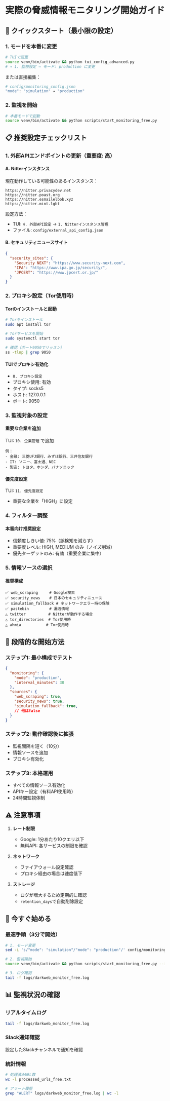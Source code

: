 # 実際の脅威情報モニタリング開始ガイド

## 🚀 クイックスタート（最小限の設定）

### 1. モードを本番に変更
```bash
# TUIで変更
source venv/bin/activate && python tui_config_advanced.py
# → 1. 監視設定 → モード: production に変更
```

または直接編集：
```bash
# config/monitoring_config.json
"mode": "simulation" → "production"
```

### 2. 監視を開始
```bash
# 本番モードで起動
source venv/bin/activate && python scripts/start_monitoring_free.py
```

## 📋 推奨設定チェックリスト

### 1. 外部APIエンドポイントの更新（重要度: 高）

#### A. Nitterインスタンス
現在動作している可能性のあるインスタンス：
```
https://nitter.privacydev.net
https://nitter.poast.org
https://nitter.esmailelbob.xyz
https://nitter.mint.lgbt
```

設定方法：
- TUI: `4. 外部API設定` → `1. Nitterインスタンス管理`
- ファイル: `config/external_api_config.json`

#### B. セキュリティニュースサイト
```json
{
  "security_sites": {
    "Security NEXT": "https://www.security-next.com",
    "IPA": "https://www.ipa.go.jp/security/",
    "JPCERT": "https://www.jpcert.or.jp/"
  }
}
```

### 2. プロキシ設定（Tor使用時）

#### Torのインストールと起動
```bash
# Torをインストール
sudo apt install tor

# Torサービスを開始
sudo systemctl start tor

# 確認（ポート9050でリッスン）
ss -tlnp | grep 9050
```

#### TUIでプロキシ有効化
- `8. プロキシ設定`
- プロキシ使用: 有効
- タイプ: socks5
- ホスト: 127.0.0.1
- ポート: 9050

### 3. 監視対象の設定

#### 重要な企業を追加
TUI: `10. 企業管理` で追加
```
例：
- 金融: 三菱UFJ銀行、みずほ銀行、三井住友銀行
- IT: ソニー、富士通、NEC
- 製造: トヨタ、ホンダ、パナソニック
```

#### 優先度設定
TUI: `11. 優先度設定`
- 重要な企業を「HIGH」に設定

### 4. フィルター調整

#### 本番向け推奨設定
- 信頼度しきい値: 75%（誤検知を減らす）
- 重要度レベル: HIGH, MEDIUM のみ（ノイズ削減）
- 優先ターゲットのみ: 有効（重要企業に集中）

### 5. 情報ソースの選択

#### 推奨構成
```
✅ web_scraping     # Google検索
✅ security_news    # 日本のセキュリティニュース
✅ simulation_fallback # ネットワークエラー時の保険
✅ pastebin         # 漏洩情報
△ twitter          # Nitterが動作する場合
△ tor_directories  # Tor使用時
△ ahmia           # Tor使用時
```

## 🔧 段階的な開始方法

### ステップ1: 最小構成でテスト
```json
{
  "monitoring": {
    "mode": "production",
    "interval_minutes": 30
  },
  "sources": {
    "web_scraping": true,
    "security_news": true,
    "simulation_fallback": true,
    // 他はfalse
  }
}
```

### ステップ2: 動作確認後に拡張
- 監視間隔を短く（10分）
- 情報ソースを追加
- プロキシ有効化

### ステップ3: 本格運用
- すべての情報ソース有効化
- APIキー設定（有料API使用時）
- 24時間監視体制

## ⚠️ 注意事項

1. **レート制限**
   - Google: 1分あたり10クエリ以下
   - 無料API: 各サービスの制限を確認

2. **ネットワーク**
   - ファイアウォール設定確認
   - プロキシ経由の場合は速度低下

3. **ストレージ**
   - ログが増大するため定期的に確認
   - `retention_days`で自動削除設定

## 🏃 今すぐ始める

### 最速手順（3分で開始）
```bash
# 1. モード変更
sed -i 's/"mode": "simulation"/"mode": "production"/' config/monitoring_config.json

# 2. 監視開始
source venv/bin/activate && python scripts/start_monitoring_free.py --interval 10

# 3. ログ確認
tail -f logs/darkweb_monitor_free.log
```

## 📊 監視状況の確認

### リアルタイムログ
```bash
tail -f logs/darkweb_monitor_free.log
```

### Slack通知確認
設定したSlackチャンネルで通知を確認

### 統計情報
```bash
# 処理済みURL数
wc -l processed_urls_free.txt

# アラート履歴
grep "ALERT" logs/darkweb_monitor_free.log | wc -l
```